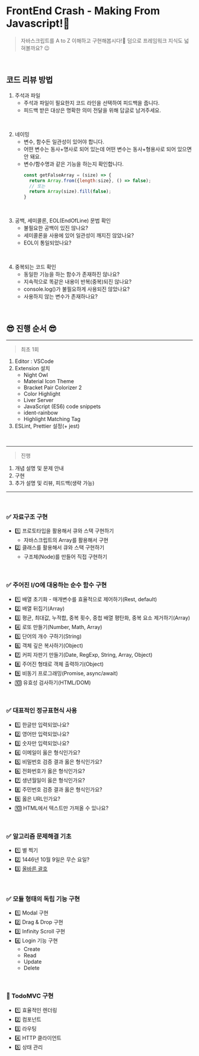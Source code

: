 # FrontEnd Crash - Making From Javascript!:hammer:
> 자바스크립트를 A to Z 이해하고 구현해봅시다!:mag_right: 덤으로 프레임워크 지식도 넓혀볼까요? :wink:

<br>

## 코드 리뷰 방법
1. 주석과 파일
   - 주석과 파일이 필요한지 코드 라인을 선택하여 피드백을 줍니다.
   - 피드백 받은 대상은 명확한 의미 전달을 위해 답글로 남겨주세요.

<br>

2. 네이밍
   - 변수, 함수든 일관성이 있어야 합니다.
   - 어떤 변수는 동사+명사로 되어 있는데 어떤 변수는 동사+형용사로 되어 있으면 안 돼요.
   - 변수/함수명과 같은 기능을 하는지 확인합니다.
      ```js
      const getFalseArray = (size) => {
        return Array.from({length:size}, () => false);
        // 또는
        return Array(size).fill(false);
      }
      ```

<br>

3. 공백, 세미콜론, EOL(EndOfLine) 문법 확인
   - 불필요한 공백이 있진 않나요?
   - 세미콜론을 사용에 있어 일관성이 깨지진 않았나요?
   - EOL이 통일되었나요?

<br>

4. 중복되는 코드 확인
   - 동일한 기능을 하는 함수가 존재하진 않나요?
   - 지속적으로 똑같은 내용이 반복(중복)되진 않나요?
   - console.log()가 불필요하게 사용되진 않았나요?
   - 사용하지 않는 변수가 존재하나요?

<br>

## 😎 진행 순서 😎

<hr>

> 최초 1회
1. Editor : VSCode
2. Extension 설치
   - Night Owl
   - Material Icon Theme
   - Bracket Pair Colorizer 2
   - Color Highlight
   - Liver Server
   - JavaScript (ES6) code snippets
   - ident-rainbow
   - Highlight Matching Tag
3. ESLint, Prettier 설정(+ jest)

<br>
<hr>

> 진행
1. 개념 설명 및 문제 안내
2. 구현
3. 추가 설명 및 리뷰, 피드백(생략 가능)

<hr>
<br>

### ✅ 자료구조 구현
  - 1️⃣ 프로토타입을 활용해서 큐와 스택 구현하기
    - 자바스크립트의 Array를 활용해서 구현
  - 2️⃣ 클래스를 활용해서 큐와 스택 구현하기
    - 구조체(Node)를 만들어 직접 구현하기

<br>

### ✅ 주어진 I/O에 대응하는 순수 함수 구현
  - 1️⃣ 배열 초기화 - 매개변수를 효율적으로 제어하기(Rest, default)
  - 2️⃣ 배열 뒤집기(Array)
  - 3️⃣ 평균, 최대값, 누적합, 중복 횟수, 중첩 배열 평탄화, 중복 요소 제거하기(Array)
  - 4️⃣ 로또 만들기(Number, Math, Array)
  - 5️⃣ 단어의 개수 구하기(String)
  - 6️⃣ 객체 깊은 복사하기(Object)
  - 7️⃣ 커피 자판기 만들기(Date, RegExp, String, Array, Object)
  - 8️⃣ 주어진 형태로 객체 출력하기(Object)
  - 9️⃣ 비동기 프로그래밍(Promise, async/await)
  - 🔟 유효성 검사하기(HTML/DOM)

<br>

### ✅ 대표적인 정규표현식 사용
  - 1️⃣ 한글만 입력되었나요?
  - 2️⃣ 영어만 입력되었나요?
  - 3️⃣ 숫자만 입력되었나요?
  - 4️⃣ 이메일이 옳은 형식인가요?
  - 5️⃣ 비밀번호 검증 결과 옳은 형식인가요?
  - 6️⃣ 전화번호가 옳은 형식인가요?
  - 7️⃣ 생년월일이 옳은 형식인가요?
  - 8️⃣ 주민번호 검증 결과 옳은 형식인가요?
  - 9️⃣ 옳은 URL인가요?
  - 🔟 HTML에서 텍스트만 가져올 수 있나요?

<br>

### ✅ 알고리즘 문제해결 기초
  - 1️⃣ 별 찍기
  - 2️⃣ 1446년 10월 9일은 무슨 요일?
  - 3️⃣ [올바른 괄호](https://programmers.co.kr/learn/courses/30/lessons/12909)

<br>

### ✅ 모듈 형태의 독립 기능 구현
  - 1️⃣ Modal 구현
  - 2️⃣ Drag & Drop 구현
  - 3️⃣ Infinity Scroll 구현
  - 4️⃣ Login 기능 구현
    - Create
    - Read
    - Update
    - Delete

<br>

### 🚩 TodoMVC 구현
  - 1️⃣ 효율적인 렌더링
  - 2️⃣ 컴포넌트
  - 3️⃣ 라우팅
  - 4️⃣ HTTP 클라이언트
  - 5️⃣ 상태 관리

<br>

